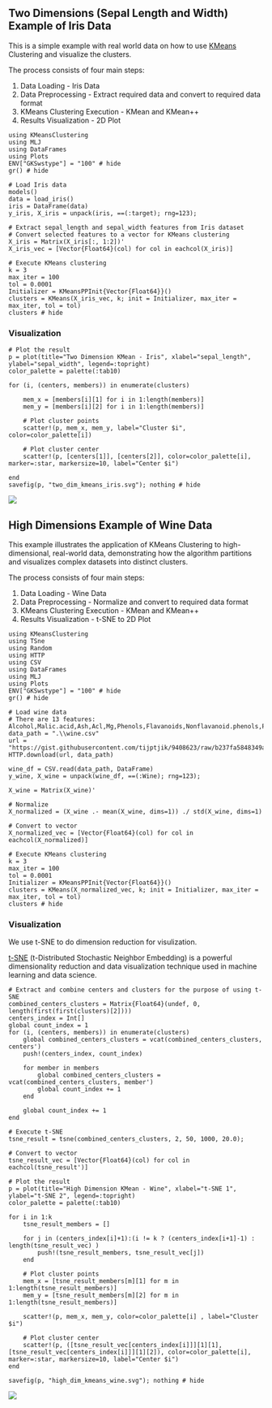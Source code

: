 ## Two Dimensions (Sepal Length and Width) Example of Iris Data

This is a simple example with real world data on how to use [KMeans](https://en.wikipedia.org/wiki/K-means_clustering) Clustering and visualize the clusters.

The process consists of four main steps:
1. Data Loading - Iris Data
2. Data Preprocessing - Extract required data and convert to required data format
3. KMeans Clustering Execution - KMean and KMean++
4. Results Visualization - 2D Plot

```@example 1
using KMeansClustering
using MLJ
using DataFrames
using Plots
ENV["GKSwstype"] = "100" # hide
gr() # hide

# Load Iris data
models() 
data = load_iris()
iris = DataFrame(data)
y_iris, X_iris = unpack(iris, ==(:target); rng=123);

# Extract sepal_length and sepal_width features from Iris dataset
# Convert selected features to a vector for KMeans clustering
X_iris = Matrix(X_iris[:, 1:2])'
X_iris_vec = [Vector{Float64}(col) for col in eachcol(X_iris)]

# Execute KMeans clustering
k = 3
max_iter = 100
tol = 0.0001
Initializer = KMeansPPInit{Vector{Float64}}()
clusters = KMeans(X_iris_vec, k; init = Initializer, max_iter = max_iter, tol = tol)
clusters # hide
```


### Visualization

```@example 1
# Plot the result
p = plot(title="Two Dimension KMean - Iris", xlabel="sepal_length", ylabel="sepal_width", legend=:topright)
color_palette = palette(:tab10)

for (i, (centers, members)) in enumerate(clusters)

    mem_x = [members[i][1] for i in 1:length(members)]
    mem_y = [members[i][2] for i in 1:length(members)]
    
    # Plot cluster points
    scatter!(p, mem_x, mem_y, label="Cluster $i", color=color_palette[i])
    
    # Plot cluster center
    scatter!(p, [centers[1]], [centers[2]], color=color_palette[i], marker=:star, markersize=10, label="Center $i")

end
savefig(p, "two_dim_kmeans_iris.svg"); nothing # hide
```
![](two_dim_kmeans_iris.svg)

## High Dimensions Example of Wine Data

This example illustrates the application of KMeans Clustering to high-dimensional, real-world data, demonstrating how the algorithm partitions and visualizes complex datasets into distinct clusters.

The process consists of four main steps:
1. Data Loading - Wine Data
2. Data Preprocessing - Normalize and convert to required data format
3. KMeans Clustering Execution - KMean and KMean++
4. Results Visualization - t-SNE to 2D Plot

```@example 2
using KMeansClustering
using TSne
using Random
using HTTP
using CSV
using DataFrames
using MLJ
using Plots
ENV["GKSwstype"] = "100" # hide
gr() # hide

# Load wine data
# There are 13 features: Alcohol,Malic.acid,Ash,Acl,Mg,Phenols,Flavanoids,Nonflavanoid.phenols,Proanth,Color.int,Hue,OD,Proline
data_path = ".\\wine.csv"
url = "https://gist.githubusercontent.com/tijptjik/9408623/raw/b237fa5848349a14a14e5d4107dc7897c21951f5/wine.csv"
HTTP.download(url, data_path)

wine_df = CSV.read(data_path, DataFrame)
y_wine, X_wine = unpack(wine_df, ==(:Wine); rng=123);

X_wine = Matrix(X_wine)'

# Normalize
X_normalized = (X_wine .- mean(X_wine, dims=1)) ./ std(X_wine, dims=1)

# Convert to vector
X_normalized_vec = [Vector{Float64}(col) for col in eachcol(X_normalized)]

# Execute KMeans clustering
k = 3
max_iter = 100
tol = 0.0001
Initializer = KMeansPPInit{Vector{Float64}}()
clusters = KMeans(X_normalized_vec, k; init = Initializer, max_iter = max_iter, tol = tol)
clusters # hide
```

### Visualization

We use t-SNE to do dimension reduction for visulization. 

[t-SNE](https://en.wikipedia.org/wiki/T-distributed_stochastic_neighbor_embedding) (t-Distributed Stochastic Neighbor Embedding) is a powerful dimensionality reduction and data visualization technique used in machine learning and data science.

```@example 2
# Extract and combine centers and clusters for the purpose of using t-SNE
combined_centers_clusters = Matrix{Float64}(undef, 0, length(first(first(clusters)[2])))
centers_index = Int[]
global count_index = 1
for (i, (centers, members)) in enumerate(clusters)
    global combined_centers_clusters = vcat(combined_centers_clusters, centers')
    push!(centers_index, count_index)
    
    for member in members
        global combined_centers_clusters = vcat(combined_centers_clusters, member')
        global count_index += 1
    end
    
    global count_index += 1
end

# Execute t-SNE
tsne_result = tsne(combined_centers_clusters, 2, 50, 1000, 20.0);

# Convert to vector
tsne_result_vec = [Vector{Float64}(col) for col in eachcol(tsne_result')]

# Plot the result
p = plot(title="High Dimension KMean - Wine", xlabel="t-SNE 1", ylabel="t-SNE 2", legend=:topright)
color_palette = palette(:tab10)

for i in 1:k
    tsne_result_members = []
     
    for j in (centers_index[i]+1):(i != k ? (centers_index[i+1]-1) : length(tsne_result_vec) )
        push!(tsne_result_members, tsne_result_vec[j])
    end

    # Plot cluster points
    mem_x = [tsne_result_members[m][1] for m in 1:length(tsne_result_members)]
    mem_y = [tsne_result_members[m][2] for m in 1:length(tsne_result_members)]

    scatter!(p, mem_x, mem_y, color=color_palette[i] , label="Cluster $i")
    
    # Plot cluster center
    scatter!(p, ([tsne_result_vec[centers_index[i]]][1][1], [tsne_result_vec[centers_index[i]]][1][2]), color=color_palette[i], marker=:star, markersize=10, label="Center $i")
end

savefig(p, "high_dim_kmeans_wine.svg"); nothing # hide
```
![](high_dim_kmeans_wine.svg)

